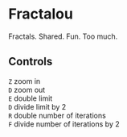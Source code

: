 # Fractalou
Fractals. Shared. Fun. Too much.

## Controls
`Z` zoom in  
`D` zoom out  
`E` double limit  
`D` divide limit by 2  
`R` double number of iterations  
`F` divide number of iterations by 2  
